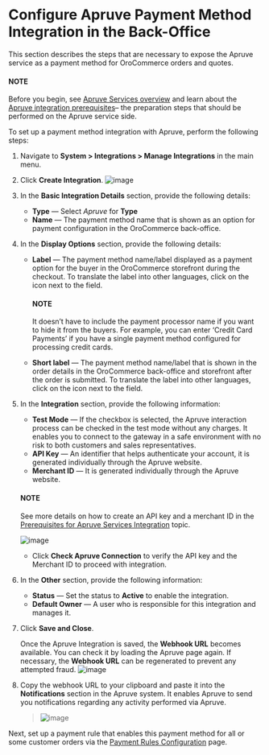 <a id="user-guide-payment-configuration-payment-method-integration-apruve"></a>

# Configure Apruve Payment Method Integration in the Back-Office

This section describes the steps that are necessary to expose the Apruve service as a payment method for OroCommerce orders and quotes.

#### NOTE
Before you begin, see [Apruve Services overview](index.md#user-guide-payment-payment-providers-overview-apruve) and learn about the [Apruve integration prerequisites](apruve-prerequisites.md#user-guide-payment-prerequisites-apruve)– the preparation steps that should be performed on the Apruve service side.

<!-- begin -->

To set up a payment method integration with Apruve, perform the following steps:

1. Navigate to **System > Integrations > Manage Integrations** in the main menu.
2. Click **Create Integration**.
   ![image](user/img/system/integrations/apruve/apruve_integration_1.png)
3. In the **Basic Integration Details** section, provide the following details:
   * **Type** — Select *Apruve* for **Type**
   * **Name** — The payment method name that is shown as an option for payment configuration in the OroCommerce back-office.
4. In the **Display Options** section, provide the following details:
   * **Label** — The payment method name/label displayed as a payment option for the buyer in the OroCommerce storefront during the checkout. To translate the label into other languages, click on the <i class="fas fa-language" aria-hidden="true"></i> icon next to the field.

     #### NOTE
     It doesn’t have to include the payment processor name if you want to hide it from the buyers. For example, you can enter ‘Credit Card Payments’ if you have a single payment method configured for processing credit cards.
   * **Short label** — The payment method name/label that is shown in the order details in the OroCommerce back-office and storefront after the order is submitted. To translate the label into other languages, click on the <i class="fas fa-language" aria-hidden="true"></i> icon next to the field.
5. In the **Integration** section, provide the following information:
   * **Test Mode** — If the checkbox is selected, the Apruve interaction process can be checked in the test mode without any charges. It enables you to connect to the gateway in a safe environment with no risk to both customers and sales representatives.
   * **API Key** — An identifier that helps authenticate your account, it is generated individually through the Apruve website.
   * **Merchant ID** — It is generated individually through the Apruve website.

   #### NOTE
   See more details on how to create an API key and a merchant ID in the [Prerequisites for Apruve Services Integration](apruve-prerequisites.md#user-guide-payment-prerequisites-apruve) topic.

   ![image](user/img/system/integrations/apruve/apruve_integration_2.png)
   * Click **Check Apruve Connection** to verify the API key and the Merchant ID to proceed with integration.
6. In the **Other** section, provide the following information:
   * **Status**  — Set the status to **Active** to enable the integration.
   * **Default Owner** — A user who is responsible for this integration and manages it.
7. Click **Save and Close**.

   Once the Apruve Integration is saved, the **Webhook URL** becomes available. You can check it by loading the Apruve page again. If necessary, the **Webhook URL** can be regenerated to prevent any attempted fraud.
   ![image](user/img/system/integrations/apruve/apruve_integration_3.png)
8. Copy the webhook URL to your clipboard and paste it into the **Notifications** section in the Apruve system. It enables Apruve to send you notifications regarding any activity performed via Apruve.
   > ![image](user/img/system/integrations/apruve/apruve_integration_3.1.png)

Next, set up a payment rule that enables this payment method for all or some customer orders via the [Payment Rules Configuration](../../../payment-rules/index.md#sys-payment-rules) page.

<!-- fa-bars = fa-navicon -->
<!-- Ic Tiles is used as Set As Default in saved views, and as tiles in display layout options -->
<!-- IcPencil refers to Rename in Commerce and Inline Editing in CRM -->
<!-- Check mark in the square. -->
<!-- SortDesc is also used as drop-down arrow -->
